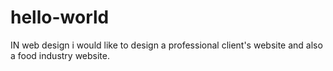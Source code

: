 # hello-world

IN web design i would like to design a professional client's website and also a food industry website.